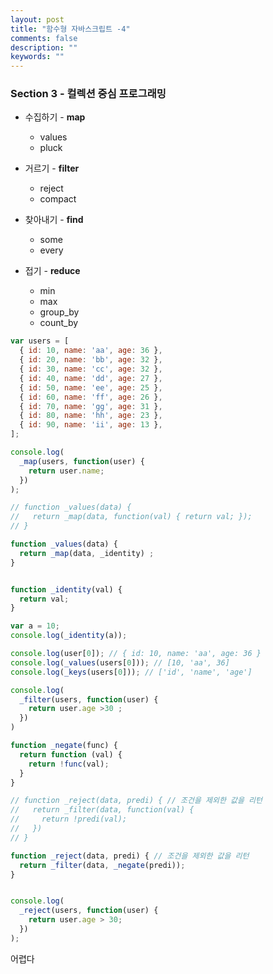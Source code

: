 ```yaml
---
layout: post
title: "함수형 자바스크립트 -4"
comments: false
description: ""
keywords: ""
---
```


### Section 3 - 컬렉션 중심 프로그래밍

- 수집하기 - **map**
  - values
  - pluck


- 거르기 - **filter**
  - reject
  - compact

- 찾아내기 - **find**
  - some
  - every

- 접기 - **reduce**
  - min
  - max
  - group_by
  - count_by


```javascript
var users = [
  { id: 10, name: 'aa', age: 36 },
  { id: 20, name: 'bb', age: 32 },
  { id: 30, name: 'cc', age: 32 },
  { id: 40, name: 'dd', age: 27 },
  { id: 50, name: 'ee', age: 25 },
  { id: 60, name: 'ff', age: 26 },
  { id: 70, name: 'gg', age: 31 },
  { id: 80, name: 'hh', age: 23 },
  { id: 90, name: 'ii', age: 13 },
];
```

```javascript
console.log(
  _map(users, function(user) {
    return user.name;
  })
);

// function _values(data) {
//   return _map(data, function(val) { return val; });
// }

function _values(data) {
  return _map(data, _identity) ;
}


function _identity(val) {
  return val;
}

var a = 10;
console.log(_identity(a));

console.log(user[0]); // { id: 10, name: 'aa', age: 36 }
console.log(_values(users[0])); // [10, 'aa', 36]
console.log(_keys(users[0])); // ['id', 'name', 'age']
```


```javascript
console.log(
  _filter(users, function(user) {
    return user.age >30 ;
  })
)

function _negate(func) {
  return function (val) {
    return !func(val);
  }
}

// function _reject(data, predi) { // 조건을 제외한 값을 리턴
//   return _filter(data, function(val) {
//     return !predi(val);
//   })
// }

function _reject(data, predi) { // 조건을 제외한 값을 리턴
  return _filter(data, _negate(predi));
}


console.log(
  _reject(users, function(user) {
    return user.age > 30;
  })
);
```

어렵다
